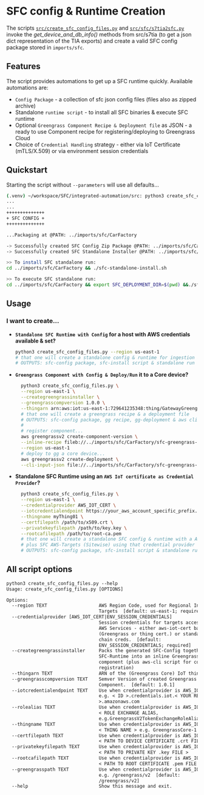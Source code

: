 SFC config & Runtime Creation
=============================

The scripts [`src/create_sfc_config_files.py`](../create_sfc_config_files.py) and [`src/sfc/s7tia2sfc.py`](s7tia2sfc.py) invoke the *get_device_and_db_info()* methods from src/s7tia (to get a json dict representation of the TIA exports) and create a valid SFC config package stored in `imports/sfc`.

## Features 

The script provides automations to get up a SFC runtime quickly. Available automations are:
- `Config Package` - a collection of sfc json config files (files also as zipped archive)
- Standalone `runtime script` - to install all SFC binaries & execute SFC runtime
- Optional `Greengrass Component Recipe & Deployment file` as JSON - a ready to use Component recipe for registering/deploying to Greengrass Cloud 
- Choice of `Credential Handling` strategy - either via IoT Certificate (mTLS/X.509) or via environment session credentials




## Quickstart

Starting the script without `--parameters` will use all defaults...

```sh
(.venv) ~/workspace/SFC/integrated-automation/src: python3 create_sfc_config_files.py
...
...
++++++++++++++
+ SFC CONFIG +
++++++++++++++

...Packaging at @PATH: ../imports/sfc/CarFactory

-> Successfully created SFC Config Zip Package @PATH: ../imports/sfc/CarFactory/sfc-conf.zip
-> Successfully created SFC Standalone Installer @PATH: ../imports/sfc/CarFactory/sfc-standalone-install.sh

>> To install SFC standalone run:
cd ../imports/sfc/CarFactory && ./sfc-standalone-install.sh

>> To execute SFC standalone run:
cd ../imports/sfc/CarFactory && export SFC_DEPLOYMENT_DIR=$(pwd) &&./sfc-main/bin/sfc-main -config sfc_config_generated.json

```

## Usage

### I want to create...
  - **`Standalone SFC Runtime with Config` for a host with AWS credentials available & set?**

    ```sh
    python3 create_sfc_config_files.py --region us-east-1
    # that one will create a standalone config & runtime for ingestion at selected region
    # OUTPUTS: sfc-config package, sfc-install script & standalone run commands
    ```

  - **`Greengrass Component with Config & Deploy/Run` it to a Core device?**

    ```sh
      python3 create_sfc_config_files.py \
      --region us-east-1 \
      --creategreengrassinstaller \
      --greengrasscompversion 1.0.0 \
      --thingarn arn:aws:iot:us-east-1:729641235348:thing/GatewayGreengrassCoreDevice-IAD1
      # that one will create a greengrass recipe & a deployment file
      # OUTPUTS: sfc-config package, gg recipe, gg-deployment & aws cli commands
      #
      # register component...
      aws greengrassv2 create-component-version \
      --inline-recipe fileb://../imports/sfc/CarFactory/sfc-greengrass-component-recipe-1.0.0.json \
      --region us-east-1
      # deploy to gg a core device...
      aws greengrassv2 create-deployment \
      --cli-input-json file://../imports/sfc/CarFactory/sfc-greengrass-component-deployment-1.0.0.json
    ```

  - **Standalone SFC Runtime using an `AWS IoT certificate as Credential Provider`?**
    ```sh
      python3 create_sfc_config_files.py \
      --region us-east-1 \
      --credentialprovider AWS_IOT_CERT \
      --iotcredentialendpoint https://your_aws_account_specific_prefix.credentials.iot.your-region.amazonaws.com \
      --thingname myThing01 \
      --certfilepath /path/to/x509.crt \
      --privatekeyfilepath /path/to/key.key \
      --rootcafilepath /path/to/root-ca.pem
      # that one will create a standalone SFC config & runtime with a AwsIotCredentialProviderClients section
      # plus SFC AWS-Targets (Sitewise) using that credential provider
      # OUTPUTS: sfc-config package, sfc-install script & standalone run commands
    ```
  


## All script options


```txt
python3 create_sfc_config_files.py --help
Usage: create_sfc_config_files.py [OPTIONS]

Options:
  --region TEXT                   AWS Region Code, used for Regional Ingestion
                                  Targets  [default: us-east-1; required]
  --credentialprovider [AWS_IOT_CERT|ENV_SESSION_CREDENTIALS]
                                  Session credentials for targets accessing
                                  AWS Services - either aws-iot-cert based
                                  (Greengrass or thing cert.) or standard
                                  chain creds.  [default:
                                  ENV_SESSION_CREDENTIALS; required]
  --creategreengrassinstaller     Packs the generated SFC-Config together with
                                  SFC-Runtime into an inline Greengrass v2
                                  component (plus aws-cli script for component
                                  registration)
  --thingarn TEXT                 ARN of the (Greengrass Core) IoT thing
  --greengrasscompversion TEXT    Semver Version of created Greengrass
                                  Component.  [default: 1.0.1]
  --iotcredentialendpoint TEXT    Use when credentialprovider is AWS_IOT_CERT!
                                  e.g. < ID >.credentials.iot.< YOUR REGION
                                  >.amazonaws.com
  --rolealias TEXT                Use when credentialprovider is AWS_IOT_CERT!
                                  < ROLE EXCHANGE ALIAS,
                                  e.g.GreengrassV2TokenExchangeRoleAlias >
  --thingname TEXT                Use when credentialprovider is AWS_IOT_CERT!
                                  < THING NAME > e.g. GreengrassCore-1
  --certfilepath TEXT             Use when credentialprovider is AWS_IOT_CERT!
                                  < PATH TO DEVICE CERTIFICATE .crt FILE >
  --privatekeyfilepath TEXT       Use when credentialprovider is AWS_IOT_CERT!
                                  < PATH TO PRIVATE KEY .key FILE >
  --rootcafilepath TEXT           Use when credentialprovider is AWS_IOT_CERT!
                                  < PATH TO ROOT CERTIFICATE .pem FILE >
  --greengrasspath TEXT           Use when credentialprovider is AWS_IOT_CERT!
                                  e.g. /greengrass/v2  [default:
                                  /greengrass/v2]
  --help                          Show this message and exit.
```
